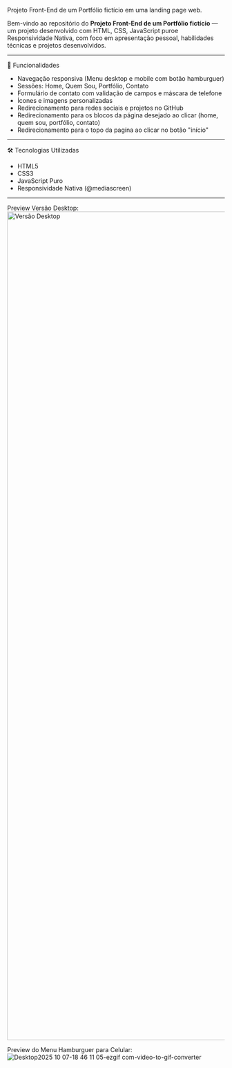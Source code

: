 Projeto Front-End de um Portfólio fictício em uma landing page web.

Bem-vindo ao repositório do **Projeto Front-End de um Portfólio fictício** — um projeto desenvolvido com HTML, CSS, JavaScript puroe Responsividade Nativa, com foco em apresentação pessoal, habilidades técnicas e projetos desenvolvidos.

---

📌 Funcionalidades

- Navegação responsiva (Menu desktop e mobile com botão hamburguer)
- Sessões: Home, Quem Sou, Portfólio, Contato
- Formulário de contato com validação de campos e máscara de telefone
- Ícones e imagens personalizadas
- Redirecionamento para redes sociais e projetos no GitHub
- Redirecionamento para os blocos da página desejado ao clicar (home, quem sou, portfólio, contato)
- Redirecionamento para o topo da pagína ao clicar no botão "início"

---

🛠️ Tecnologias Utilizadas

- HTML5
- CSS3
- JavaScript Puro
- Responsividade Nativa (@mediascreen)

---

Preview Versão Desktop:
<img width="1080" height="1920" alt="Versão Desktop" src="https://github.com/user-attachments/assets/6a5ce818-bff7-4ff7-ad9b-4d228f9e938c" />


Preview do Menu Hamburguer para Celular:
![Desktop2025 10 07-18 46 11 05-ezgif com-video-to-gif-converter](https://github.com/user-attachments/assets/700eabf6-ee14-4e51-a192-a16b6c1811e2)
